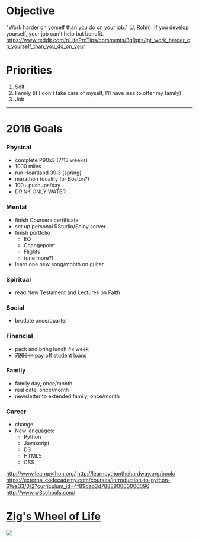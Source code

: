 # Objective

"Work harder on yorself than you do on your job." ([J. Rohn](https://www.youtube.com/watch?v=JfA-qNWLBHo)). If you develop yourself, your job can't help but benefit.
https://www.reddit.com/r/LifeProTips/comments/3q9qfz/lpt_work_harder_on_yourself_than_you_do_on_your

# Priorities
1. Self
2. Family (if I don't take care of myself, I'll have less to offer my family)
3. Job

------

# 2016 Goals

### Physical
* complete P90x3 (7/13 weeks)
* 1000 miles 
* ~~run Heartland 39.3 (spring)~~
* marathon (qualify for Boston?)
* 100+ pushups/day
* DRINK ONLY WATER

### Mental
* finish Coursera certificate
* set up personal RStudio/Shiny server
* finish portfolio
  * EQ
  * Changepoint
  * Flights
  * (one more?)
* learn one new song/month on guitar

### Spiritual
* read New Testament and Lectures on Faith

### Social
* brodate once/quarter

### Financial
* pack and bring lunch 4x week
* ~~7200 in~~ pay off student loans

### Family
* family day, once/month
* real date, once/month
* newsletter to extended family, once/month

### Career
* change
* New languages:
  * Python
  * Javascript
  * D3
  * HTML5
  * CSS

http://www.learnpython.org/
http://learnpythonthehardway.org/book/
https://external.codecademy.com/courses/introduction-to-python-6WeG3/0/2?curriculum_id=4f89dab3d788890003000096
http://www.w3schools.com/

# [Zig's Wheel of Life](http://chrislocurto.com/zig-ziglars-wheel-of-life/)
<img src=http://chrislocurto.com/wp-content/uploads/2013/04/wheel1-e1305068321816.jpg>
